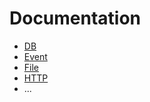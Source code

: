 Documentation
=============
* [DB](https://github.com/AttwFramework/DB/blob/master/README.md)
* [Event](https://github.com/AttwFramework/Event/blob/master/README.md)
* [File](https://github.com/AttwFramework/File/blob/master/README.md)
* [HTTP](https://github.com/AttwFramework/Http/blob/master/README.md)
* ...
